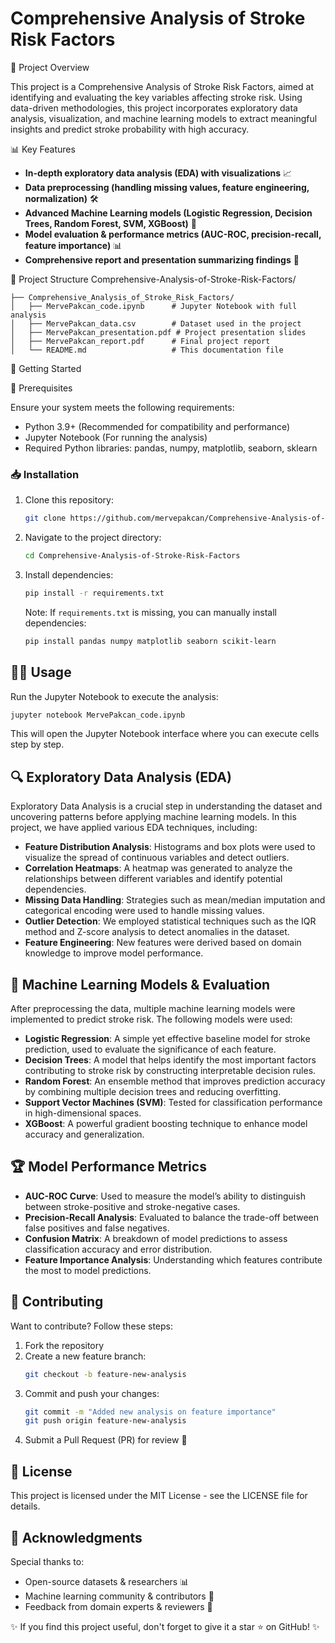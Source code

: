 # Comprehensive Analysis of Stroke Risk Factors

📌 Project Overview

This project is a Comprehensive Analysis of Stroke Risk Factors, aimed at identifying and evaluating the key variables affecting stroke risk. Using data-driven methodologies, this project incorporates exploratory data analysis, visualization, and machine learning models to extract meaningful insights and predict stroke probability with high accuracy.

📊 Key Features
- **In-depth exploratory data analysis (EDA) with visualizations** 📈
- **Data preprocessing (handling missing values, feature engineering, normalization)** 🛠
- **Advanced Machine Learning models (Logistic Regression, Decision Trees, Random Forest, SVM, XGBoost)** 🤖
- **Model evaluation & performance metrics (AUC-ROC, precision-recall, feature importance)** 📊
- **Comprehensive report and presentation summarizing findings** 📜
  
📂 Project Structure
Comprehensive-Analysis-of-Stroke-Risk-Factors/
```
├── Comprehensive_Analysis_of_Stroke_Risk_Factors/
│   ├── MervePakcan_code.ipynb      # Jupyter Notebook with full analysis
│   ├── MervePakcan_data.csv        # Dataset used in the project
│   ├── MervePakcan_presentation.pdf # Project presentation slides
│   ├── MervePakcan_report.pdf      # Final project report
│   └── README.md                   # This documentation file
```
🚀 Getting Started

🔧 Prerequisites

Ensure your system meets the following requirements:
- Python 3.9+ (Recommended for compatibility and performance)
- Jupyter Notebook (For running the analysis)
- Required Python libraries: pandas, numpy, matplotlib, seaborn, sklearn
  
### 📥 Installation

1. Clone this repository:
   ```sh
   git clone https://github.com/mervepakcan/Comprehensive-Analysis-of-Stroke-Risk-Factors.git
   ```

2. Navigate to the project directory:
   ```sh
   cd Comprehensive-Analysis-of-Stroke-Risk-Factors
   ```

3. Install dependencies:
   ```sh
   pip install -r requirements.txt
   ```

   Note: If `requirements.txt` is missing, you can manually install dependencies:
   ```sh
   pip install pandas numpy matplotlib seaborn scikit-learn
   ```

## 🏃‍♀️ Usage

Run the Jupyter Notebook to execute the analysis:
```sh
jupyter notebook MervePakcan_code.ipynb
```

This will open the Jupyter Notebook interface where you can execute cells step by step.

## 🔍 Exploratory Data Analysis (EDA)

Exploratory Data Analysis is a crucial step in understanding the dataset and uncovering patterns before applying machine learning models. In this project, we have applied various EDA techniques, including:

- **Feature Distribution Analysis**: Histograms and box plots were used to visualize the spread of continuous variables and detect outliers.
- **Correlation Heatmaps**: A heatmap was generated to analyze the relationships between different variables and identify potential dependencies.
- **Missing Data Handling**: Strategies such as mean/median imputation and categorical encoding were used to handle missing values.
- **Outlier Detection**: We employed statistical techniques such as the IQR method and Z-score analysis to detect anomalies in the dataset.
- **Feature Engineering**: New features were derived based on domain knowledge to improve model performance.

## 🤖 Machine Learning Models & Evaluation

After preprocessing the data, multiple machine learning models were implemented to predict stroke risk. The following models were used:

- **Logistic Regression**: A simple yet effective baseline model for stroke prediction, used to evaluate the significance of each feature.
- **Decision Trees**: A model that helps identify the most important factors contributing to stroke risk by constructing interpretable decision rules.
- **Random Forest**: An ensemble method that improves prediction accuracy by combining multiple decision trees and reducing overfitting.
- **Support Vector Machines (SVM)**: Tested for classification performance in high-dimensional spaces.
- **XGBoost**: A powerful gradient boosting technique to enhance model accuracy and generalization.

## 🏆 Model Performance Metrics

- **AUC-ROC Curve**: Used to measure the model’s ability to distinguish between stroke-positive and stroke-negative cases.
- **Precision-Recall Analysis**: Evaluated to balance the trade-off between false positives and false negatives.
- **Confusion Matrix**: A breakdown of model predictions to assess classification accuracy and error distribution.
- **Feature Importance Analysis**: Understanding which features contribute the most to model predictions.

## 🤝 Contributing

Want to contribute? Follow these steps:

1. Fork the repository
2. Create a new feature branch:
   ```sh
   git checkout -b feature-new-analysis
   ```
3. Commit and push your changes:
   ```sh
   git commit -m "Added new analysis on feature importance"
   git push origin feature-new-analysis
   ```
4. Submit a Pull Request (PR) for review 🚀

## 📜 License

This project is licensed under the MIT License - see the LICENSE file for details.

## 🎉 Acknowledgments

Special thanks to:

- Open-source datasets & researchers 📊
- Machine learning community & contributors 👏
- Feedback from domain experts & reviewers 🤝

✨ If you find this project useful, don't forget to give it a star ⭐ on GitHub! ✨
```` ▋
